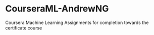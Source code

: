 # CourseraML-AndrewNG

Coursera Machine Learning Assignments for completion towards the certificate course
